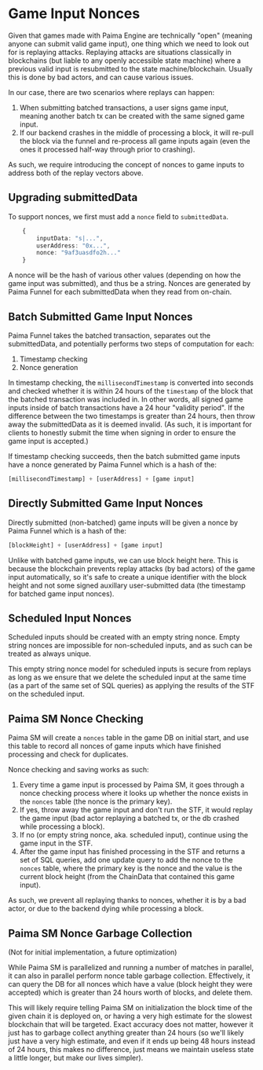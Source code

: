 # Game Input Nonces

Given that games made with Paima Engine are technically "open" (meaning anyone can submit valid game input), one thing which we need to look out for is replaying attacks. Replaying attacks are situations classically in blockchains (but liable to any openly accessible state machine) where a previous valid input is resubmitted to the state machine/blockchain. Usually this is done by bad actors, and can cause various issues.

In our case, there are two scenarios where replays can happen:

1. When submitting batched transactions, a user signs game input, meaning another batch tx can be created with the same signed game input.
2. If our backend crashes in the middle of processing a block, it will re-pull the block via the funnel and re-process all game inputs again (even the ones it processed half-way through prior to crashing).

As such, we require introducing the concept of nonces to game inputs to address both of the replay vectors above.

## Upgrading submittedData

To support nonces, we first must add a `nonce` field to `submittedData`.

```ts
    {
        inputData: "s|...",
        userAddress: "0x...",
        nonce: "9af3uasdfo2h..."
    }
```

A nonce will be the hash of various other values (depending on how the game input was submitted), and thus be a string. Nonces are generated by Paima Funnel for each submittedData when they read from on-chain.

## Batch Submitted Game Input Nonces

Paima Funnel takes the batched transaction, separates out the submittedData, and potentially performs two steps of computation for each:

1. Timestamp checking
2. Nonce generation

In timestamp checking, the `millisecondTimestamp` is converted into seconds and checked whether it is within 24 hours of the `timestamp` of the block that the batched transaction was included in. In other words, all signed game inputs inside of batch transactions have a 24 hour "validity period". If the difference between the two timestamps is greater than 24 hours, then throw away the submittedData as it is deemed invalid. (As such, it is important for clients to honestly submit the time when signing in order to ensure the game input is accepted.)

If timestamp checking succeeds, then the batch submitted game inputs have a nonce generated by Paima Funnel which is a hash of the:

```js
[millisecondTimestamp] + [userAddress] + [game input]
```

## Directly Submitted Game Input Nonces

Directly submitted (non-batched) game inputs will be given a nonce by Paima Funnel which is a hash of the:

```js
[blockHeight] + [userAddress] + [game input]
```

Unlike with batched game inputs, we can use block height here. This is because the blockchain prevents replay attacks (by bad actors) of the game input automatically, so it's safe to create a unique identifier with the block height and not some signed auxillary user-submitted data (the timestamp for batched game input nonces).

## Scheduled Input Nonces

Scheduled inputs should be created with an empty string nonce. Empty string nonces are impossible for non-scheduled inputs, and as such can be treated as always unique.

This empty string nonce model for scheduled inputs is secure from replays as long as we ensure that we delete the scheduled input at the same time (as a part of the same set of SQL queries) as applying the results of the STF on the scheduled input.

## Paima SM Nonce Checking

Paima SM will create a `nonces` table in the game DB on initial start, and use this table to record all nonces of game inputs which have finished processing and check for duplicates.

Nonce checking and saving works as such:

1. Every time a game input is processed by Paima SM, it goes through a nonce checking process where it looks up whether the nonce exists in the `nonces` table (the nonce is the primary key).
2. If yes, throw away the game input and don't run the STF, it would replay the game input (bad actor replaying a batched tx, or the db crashed while processing a block).
3. If no (or empty string nonce, aka. scheduled input), continue using the game input in the STF.
4. After the game input has finished processing in the STF and returns a set of SQL queries, add one update query to add the nonce to the `nonces` table, where the primary key is the nonce and the value is the current block height (from the ChainData that contained this game input).

As such, we prevent all replaying thanks to nonces, whether it is by a bad actor, or due to the backend dying while processing a block.

## Paima SM Nonce Garbage Collection

(Not for initial implementation, a future optimization)

While Paima SM is parallelized and running a number of matches in parallel, it can also in parallel perform nonce table garbage collection. Effectively, it can query the DB for all nonces which have a value (block height they were accepted) which is greater than 24 hours worth of blocks, and delete them.

This will likely require telling Paima SM on initialization the block time of the given chain it is deployed on, or having a very high estimate for the slowest blockchain that will be targeted. Exact accuracy does not matter, however it just has to garbage collect anything greater than 24 hours (so we'll likely just have a very high estimate, and even if it ends up being 48 hours instead of 24 hours, this makes no difference, just means we maintain useless state a little longer, but make our lives simpler).
